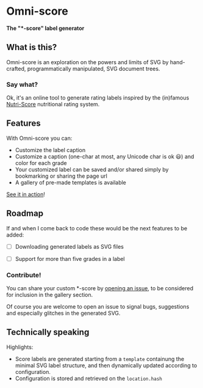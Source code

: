 Omni-score
==========
__The "*-score" label generator__

What is this?
-------------

Omni-score is an exploration on the powers and limits of SVG by hand-crafted,
programmatically manipulated, SVG document trees.


### Say what?

Ok, it's an online tool to generate rating labels inspired
by the (in)famous [Nutri-Score](https://en.wikipedia.org/wiki/Nutri-Score)
nutritional rating system.


## Features

With Omni-score you can:
- Customize the label caption
- Customize a caption (one-char at most, any Unicode char is ok 😃) and color for each grade
- Your customized label can be saved and/or shared simply by bookmarking
  or sharing the page url
- A gallery of pre-made templates is available

[See it in action](https://shb.github.io/omni-score/)!


## Roadmap

If and when I come back to code these would be the next features to be added:
- [ ] Downloading generated labels as SVG files
- [ ] Support for more than five grades in a label


### Contribute!

You can share your custom *-score by
[opening an issue](https://github.com/shb/omni-score/issues),
to be considered for inclusion in the gallery section.

Of course you are welcome to open an issue to signal bugs, suggestions
and especially glitches in the generated SVG.


Technically speaking
--------------------

Highlights:
- Score labels are generated starting from a `template` containung the minimal
  SVG label structure, and then dynamically updated according to configuration.
- Configuration is stored and retrieved on the `location.hash`
